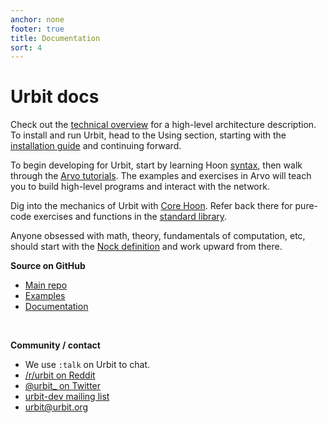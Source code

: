 ```yaml
---
anchor: none
footer: true
title: Documentation
sort: 4
---
```


<div class="lead">
    <div class="logo inverse"></div>
    <h1 class="blue i-b">Urbit docs</h1>
</div>

<div class="col-md-12 head">

<div class="col-md-8">

Check out the [technical overview](about/overview) for a high-level
architecture description.  To install and run Urbit, head to the Using section, starting with the [installation guide](using/install) and continuing forward.

To begin developing for Urbit, start by learning Hoon [syntax](hoon/syntax),
then walk through the [Arvo tutorials](arvo). The examples and exercises
in Arvo will teach you to build high-level programs and interact with the network.

Dig into the mechanics of Urbit with [Core Hoon](hoon). Refer back
there for pure-code exercises and functions in the [standard library](hoon/library).

Anyone obsessed with math, theory, fundamentals of computation,
etc, should start with the [Nock definition](nock/definition) and work upward from there.

</div>

<div class="col-md-4">

<b>Source on GitHub</b>
<ul>
<li><a href="https://github.com/urbit/urbit">Main repo</a></li>
<li><a href="https://github.com/urbit/examples">Examples</a></li>
<li><a href="https://github.com/urbit/docs">Documentation</a></li>
</ul>

<br />

<b>Community / contact</b>
<ul>
<li>We use <code>:talk</code> on Urbit to chat.</li>
<li><a href="https://reddit.com/r/urbit">/r/urbit on Reddit</a></li>
<li><a href="https://twitter.com/urbit_">@urbit_ on Twitter</a></li>
<li><a href="https://groups.google.com/forum/#!forum/urbit-dev">urbit-dev mailing list</a></li>
<li><a href="mailto:urbit@urbit.org">urbit@urbit.org</a></li>
</ul>

</div>

</div>

<div class="sections">
    <kids grid="true"></kids>
</div>
